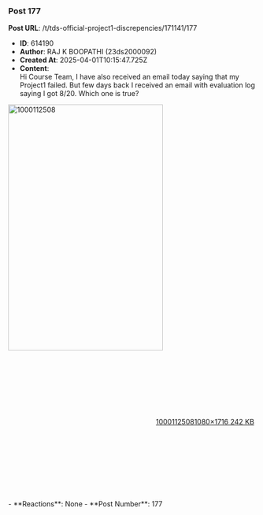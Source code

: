### Post 177
**Post URL**: /t/tds-official-project1-discrepencies/171141/177
- **ID**: 614190
- **Author**: RAJ K BOOPATHI (23ds2000092)
- **Created At**: 2025-04-01T10:15:47.725Z
- **Content**:  
  Hi Course Team,
I have also received an email today saying that my Project1 failed. But few days back I received an email with evaluation log saying I got 8/20. Which one is true?
<div class="lightbox-wrapper"><a class="lightbox" href="https://europe1.discourse-cdn.com/flex013/uploads/iitm/original/3X/4/5/459244734bb379e3b318b5cc687ad47358f764bc.jpeg" data-download-href="/uploads/short-url/9VsjXkzgu3WEc9ewu0oPFV54Buk.jpeg?dl=1" title="1000112508" rel="noopener nofollow ugc"><img src="https://europe1.discourse-cdn.com/flex013/uploads/iitm/optimized/3X/4/5/459244734bb379e3b318b5cc687ad47358f764bc_2_314x500.jpeg" alt="1000112508" data-base62-sha1="9VsjXkzgu3WEc9ewu0oPFV54Buk" width="314" height="500" srcset="https://europe1.discourse-cdn.com/flex013/uploads/iitm/optimized/3X/4/5/459244734bb379e3b318b5cc687ad47358f764bc_2_314x500.jpeg, https://europe1.discourse-cdn.com/flex013/uploads/iitm/optimized/3X/4/5/459244734bb379e3b318b5cc687ad47358f764bc_2_471x750.jpeg 1.5x, https://europe1.discourse-cdn.com/flex013/uploads/iitm/optimized/3X/4/5/459244734bb379e3b318b5cc687ad47358f764bc_2_628x1000.jpeg 2x" data-dominant-color="E6E8ED"><div class="meta"><svg class="fa d-icon d-icon-far-image svg-icon" aria-hidden="true"><use href="#far-image"></use></svg><span class="filename">1000112508</span><span class="informations">1080×1716 242 KB</span><svg class="fa d-icon d-icon-discourse-expand svg-icon" aria-hidden="true"><use href="#discourse-expand"></use></svg></div></a></div>
- **Reactions**: None
- **Post Number**: 177

